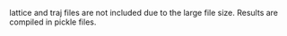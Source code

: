 lattice and traj files are not included due to the large file size. Results are compiled in pickle files.
